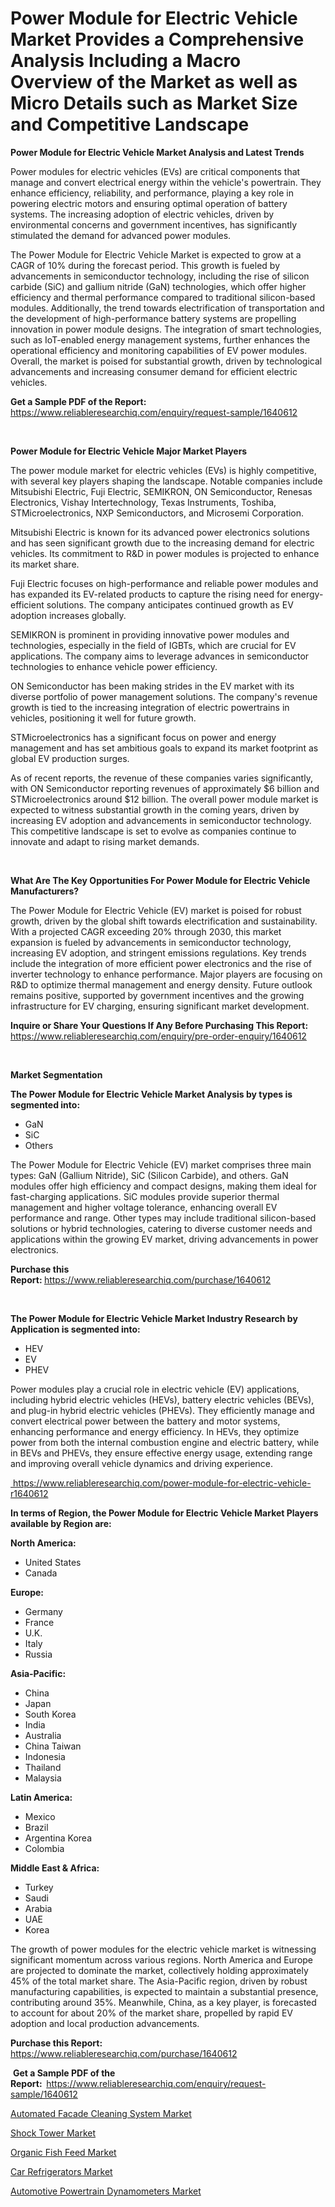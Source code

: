 <p><h1>Power Module for Electric Vehicle Market Provides a Comprehensive Analysis Including a Macro Overview of the Market as well as Micro Details such as Market Size and Competitive Landscape</h1></p><p><strong>Power Module for Electric Vehicle Market Analysis and Latest Trends</strong></p>
<p><p>Power modules for electric vehicles (EVs) are critical components that manage and convert electrical energy within the vehicle's powertrain. They enhance efficiency, reliability, and performance, playing a key role in powering electric motors and ensuring optimal operation of battery systems. The increasing adoption of electric vehicles, driven by environmental concerns and government incentives, has significantly stimulated the demand for advanced power modules.</p><p>The Power Module for Electric Vehicle Market is expected to grow at a CAGR of 10% during the forecast period. This growth is fueled by advancements in semiconductor technology, including the rise of silicon carbide (SiC) and gallium nitride (GaN) technologies, which offer higher efficiency and thermal performance compared to traditional silicon-based modules. Additionally, the trend towards electrification of transportation and the development of high-performance battery systems are propelling innovation in power module designs. The integration of smart technologies, such as IoT-enabled energy management systems, further enhances the operational efficiency and monitoring capabilities of EV power modules. Overall, the market is poised for substantial growth, driven by technological advancements and increasing consumer demand for efficient electric vehicles.</p></p>
<p><strong>Get a Sample PDF of the Report:&nbsp;</strong> <a href="https://www.reliableresearchiq.com/enquiry/request-sample/1640612?utm_campaign=1119&utm_medium=2&utm_source=Github&utm_content=ia&utm_term=25092024&utm_id=power-module-for-electric-vehicle">https://www.reliableresearchiq.com/enquiry/request-sample/1640612</a></p>
<p>&nbsp;</p>
<p><strong>Power Module for Electric Vehicle Major Market Players</strong></p>
<p><p>The power module market for electric vehicles (EVs) is highly competitive, with several key players shaping the landscape. Notable companies include Mitsubishi Electric, Fuji Electric, SEMIKRON, ON Semiconductor, Renesas Electronics, Vishay Intertechnology, Texas Instruments, Toshiba, STMicroelectronics, NXP Semiconductors, and Microsemi Corporation. </p><p>Mitsubishi Electric is known for its advanced power electronics solutions and has seen significant growth due to the increasing demand for electric vehicles. Its commitment to R&D in power modules is projected to enhance its market share.</p><p>Fuji Electric focuses on high-performance and reliable power modules and has expanded its EV-related products to capture the rising need for energy-efficient solutions. The company anticipates continued growth as EV adoption increases globally.</p><p>SEMIKRON is prominent in providing innovative power modules and technologies, especially in the field of IGBTs, which are crucial for EV applications. The company aims to leverage advances in semiconductor technologies to enhance vehicle power efficiency.</p><p>ON Semiconductor has been making strides in the EV market with its diverse portfolio of power management solutions. The company's revenue growth is tied to the increasing integration of electric powertrains in vehicles, positioning it well for future growth.</p><p>STMicroelectronics has a significant focus on power and energy management and has set ambitious goals to expand its market footprint as global EV production surges. </p><p>As of recent reports, the revenue of these companies varies significantly, with ON Semiconductor reporting revenues of approximately $6 billion and STMicroelectronics around $12 billion. The overall power module market is expected to witness substantial growth in the coming years, driven by increasing EV adoption and advancements in semiconductor technology. This competitive landscape is set to evolve as companies continue to innovate and adapt to rising market demands.</p></p>
<p>&nbsp;</p>
<p><strong>What Are The Key Opportunities For Power Module for Electric Vehicle Manufacturers?</strong></p>
<p><p>The Power Module for Electric Vehicle (EV) market is poised for robust growth, driven by the global shift towards electrification and sustainability. With a projected CAGR exceeding 20% through 2030, this market expansion is fueled by advancements in semiconductor technology, increasing EV adoption, and stringent emissions regulations. Key trends include the integration of more efficient power electronics and the rise of inverter technology to enhance performance. Major players are focusing on R&D to optimize thermal management and energy density. Future outlook remains positive, supported by government incentives and the growing infrastructure for EV charging, ensuring significant market development.</p></p>
<p><strong>Inquire or Share Your Questions If Any Before Purchasing This Report:</strong> <a href="https://www.reliableresearchiq.com/enquiry/pre-order-enquiry/1640612?utm_campaign=1119&utm_medium=2&utm_source=Github&utm_content=ia&utm_term=25092024&utm_id=power-module-for-electric-vehicle">https://www.reliableresearchiq.com/enquiry/pre-order-enquiry/1640612</a></p>
<p>&nbsp;</p>
<p><strong>Market Segmentation</strong></p>
<p><strong>The Power Module for Electric Vehicle Market Analysis by types is segmented into:</strong></p>
<p><ul><li>GaN</li><li>SiC</li><li>Others</li></ul></p>
<p><p>The Power Module for Electric Vehicle (EV) market comprises three main types: GaN (Gallium Nitride), SiC (Silicon Carbide), and others. GaN modules offer high efficiency and compact designs, making them ideal for fast-charging applications. SiC modules provide superior thermal management and higher voltage tolerance, enhancing overall EV performance and range. Other types may include traditional silicon-based solutions or hybrid technologies, catering to diverse customer needs and applications within the growing EV market, driving advancements in power electronics.</p></p>
<p><strong>Purchase this Report:&nbsp;</strong><a href="https://www.reliableresearchiq.com/purchase/1640612?utm_campaign=1119&utm_medium=2&utm_source=Github&utm_content=ia&utm_term=25092024&utm_id=power-module-for-electric-vehicle">https://www.reliableresearchiq.com/purchase/1640612</a></p>
<p>&nbsp;</p>
<p><strong>The Power Module for Electric Vehicle Market Industry Research by Application is segmented into:</strong></p>
<p><ul><li>HEV</li><li>EV</li><li>PHEV</li></ul></p>
<p><p>Power modules play a crucial role in electric vehicle (EV) applications, including hybrid electric vehicles (HEVs), battery electric vehicles (BEVs), and plug-in hybrid electric vehicles (PHEVs). They efficiently manage and convert electrical power between the battery and motor systems, enhancing performance and energy efficiency. In HEVs, they optimize power from both the internal combustion engine and electric battery, while in BEVs and PHEVs, they ensure effective energy usage, extending range and improving overall vehicle dynamics and driving experience.</p></p>
<p><a href="https://www.reliableresearchiq.com/power-module-for-electric-vehicle-r1640612?utm_campaign=1119&utm_medium=2&utm_source=Github&utm_content=ia&utm_term=25092024&utm_id=power-module-for-electric-vehicle">&nbsp;https://www.reliableresearchiq.com/power-module-for-electric-vehicle-r1640612</a></p>
<p><strong>In terms of Region, the Power Module for Electric Vehicle Market Players available by Region are:</strong></p>
<p>
    <p> <strong> North America: </strong>
        <ul>
            <li>United States</li>
            <li>Canada</li>
        </ul>
        </p> 
    <p> <strong> Europe: </strong>
        <ul>
            <li>Germany</li>
            <li>France</li>
            <li>U.K.</li>
            <li>Italy</li>
            <li>Russia</li>
        </ul>
        </p> 
    <p> <strong> Asia-Pacific: </strong>
        <ul>
            <li>China</li>
            <li>Japan</li>
            <li>South Korea</li>
            <li>India</li>
            <li>Australia</li>
            <li>China Taiwan</li>
            <li>Indonesia</li>
            <li>Thailand</li>
            <li>Malaysia</li>
        </ul>
        </p> 
    <p> <strong> Latin America: </strong>
        <ul>
            <li>Mexico</li>
            <li>Brazil</li>
            <li>Argentina Korea</li>
            <li>Colombia</li>
        </ul>
        </p> 
    <p> <strong> Middle East & Africa: </strong>
        <ul>
            <li>Turkey</li>
            <li>Saudi</li>
            <li>Arabia</li>
            <li>UAE</li>
            <li>Korea</li>
        </ul>
    </p>
    </p>
<p><p>The growth of power modules for the electric vehicle market is witnessing significant momentum across various regions. North America and Europe are projected to dominate the market, collectively holding approximately 45% of the total market share. The Asia-Pacific region, driven by robust manufacturing capabilities, is expected to maintain a substantial presence, contributing around 35%. Meanwhile, China, as a key player, is forecasted to account for about 20% of the market share, propelled by rapid EV adoption and local production advancements.</p></p>
<p><strong>Purchase this Report: </strong><a href="https://www.reliableresearchiq.com/purchase/1640612?utm_campaign=1119&utm_medium=2&utm_source=Github&utm_content=ia&utm_term=25092024&utm_id=power-module-for-electric-vehicle">https://www.reliableresearchiq.com/purchase/1640612</a></p>
<p>&nbsp;<strong>Get a Sample PDF of the Report:&nbsp;&nbsp;</strong><a href="https://www.reliableresearchiq.com/enquiry/request-sample/1640612?utm_campaign=1119&utm_medium=2&utm_source=Github&utm_content=ia&utm_term=25092024&utm_id=power-module-for-electric-vehicle">https://www.reliableresearchiq.com/enquiry/request-sample/1640612</a></p>
<p><strong></strong></p>
<p><p><a href="https://issuu.com/reportprime-2/docs/automated-facade-cleaning-system-ma_473bcb93576a2e?utm_campaign=1119&utm_medium=2&utm_source=Github&utm_content=ia&utm_term=25092024&utm_id=power-module-for-electric-vehicle">Automated Facade Cleaning System Market</a></p><p><a href="https://www.linkedin.com/pulse/how-regional-markets-adapting-shock-tower-market-innovations-qh7ce?utm_campaign=1119&utm_medium=2&utm_source=Github&utm_content=ia&utm_term=25092024&utm_id=power-module-for-electric-vehicle">Shock Tower Market</a></p><p><a href="https://www.linkedin.com/pulse/organic-fish-feed-market-share-size-trends-industry-analysis-r6z4f?utm_campaign=1119&utm_medium=2&utm_source=Github&utm_content=ia&utm_term=25092024&utm_id=power-module-for-electric-vehicle">Organic Fish Feed Market</a></p><p><a href="https://issuu.com/reportprime-2/docs/car-refrigerators-market-size-2030._7024f23affd675?utm_campaign=1119&utm_medium=2&utm_source=Github&utm_content=ia&utm_term=25092024&utm_id=power-module-for-electric-vehicle">Car Refrigerators Market</a></p><p><a href="https://www.linkedin.com/pulse/automotive-powertrain-dynamometers-market-global-regional-wpcze?utm_campaign=1119&utm_medium=2&utm_source=Github&utm_content=ia&utm_term=25092024&utm_id=power-module-for-electric-vehicle">Automotive Powertrain Dynamometers Market</a></p></p>